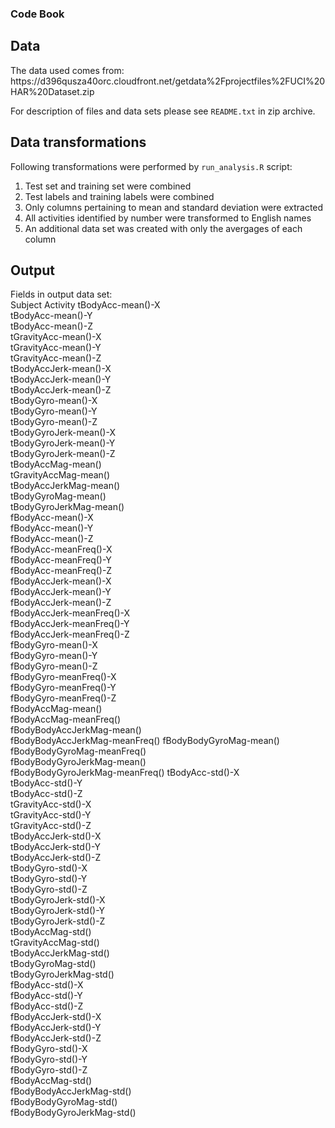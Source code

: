 <h3>Code Book</h2>

<h2>Data</h2>
The data used comes from: https://d396qusza40orc.cloudfront.net/getdata%2Fprojectfiles%2FUCI%20HAR%20Dataset.zip

For description of files and data sets please see `README.txt` in zip archive.

<h2>Data transformations</h2>

Following transformations were performed by `run_analysis.R` script:

1. Test set and training set were combined
2. Test labels and training labels were combined
3. Only columns pertaining to mean and standard deviation were extracted
4. All activities identified by number were transformed to English names
5. An additional data set was created with only the avergages of each column

<h2>Output</h2>

Fields in output data set:
<br/>
Subject
Activity
tBodyAcc-mean()-X               
tBodyAcc-mean()-Y               
tBodyAcc-mean()-Z              
tGravityAcc-mean()-X            
tGravityAcc-mean()-Y           
tGravityAcc-mean()-Z            
tBodyAccJerk-mean()-X          
tBodyAccJerk-mean()-Y           
tBodyAccJerk-mean()-Z           
tBodyGyro-mean()-X            
tBodyGyro-mean()-Y             
tBodyGyro-mean()-Z              
tBodyGyroJerk-mean()-X          
tBodyGyroJerk-mean()-Y          
tBodyGyroJerk-mean()-Z        
tBodyAccMag-mean()              
tGravityAccMag-mean()           
tBodyAccJerkMag-mean()          
tBodyGyroMag-mean()            
tBodyGyroJerkMag-mean()         
fBodyAcc-mean()-X               
fBodyAcc-mean()-Y               
fBodyAcc-mean()-Z              
fBodyAcc-meanFreq()-X           
fBodyAcc-meanFreq()-Y           
fBodyAcc-meanFreq()-Z           
fBodyAccJerk-mean()-X          
fBodyAccJerk-mean()-Y           
fBodyAccJerk-mean()-Z  
fBodyAccJerk-meanFreq()-X     
fBodyAccJerk-meanFreq()-Y    
fBodyAccJerk-meanFreq()-Z      
fBodyGyro-mean()-X              
fBodyGyro-mean()-Y              
fBodyGyro-mean()-Z             
fBodyGyro-meanFreq()-X          
fBodyGyro-meanFreq()-Y          
fBodyGyro-meanFreq()-Z         
fBodyAccMag-mean()             
fBodyAccMag-meanFreq()          
fBodyBodyAccJerkMag-mean()      
fBodyBodyAccJerkMag-meanFreq()
fBodyBodyGyroMag-mean()        
fBodyBodyGyroMag-meanFreq()     
fBodyBodyGyroJerkMag-mean()     
fBodyBodyGyroJerkMag-meanFreq() 
tBodyAcc-std()-X              
tBodyAcc-std()-Y                
tBodyAcc-std()-Z              
tGravityAcc-std()-X          
tGravityAcc-std()-Y          
tGravityAcc-std()-Z             
tBodyAccJerk-std()-X            
tBodyAccJerk-std()-Y           
tBodyAccJerk-std()-Z          
tBodyGyro-std()-X              
tBodyGyro-std()-Y             
tBodyGyro-std()-Z             
tBodyGyroJerk-std()-X         
tBodyGyroJerk-std()-Y        
tBodyGyroJerk-std()-Z         
tBodyAccMag-std()              
tGravityAccMag-std()          
tBodyAccJerkMag-std()           
tBodyGyroMag-std()             
tBodyGyroJerkMag-std()          
fBodyAcc-std()-X              
fBodyAcc-std()-Y                
fBodyAcc-std()-Z                
fBodyAccJerk-std()-X            
fBodyAccJerk-std()-Y           
fBodyAccJerk-std()-Z            
fBodyGyro-std()-X               
fBodyGyro-std()-Y               
fBodyGyro-std()-Z              
fBodyAccMag-std()               
fBodyBodyAccJerkMag-std()       
fBodyBodyGyroMag-std()          
fBodyBodyGyroJerkMag-std()   
